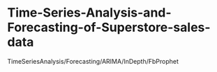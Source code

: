 # Time-Series-Analysis-and-Forecasting-of-Superstore-sales-data
TimeSeriesAnalysis/Forecasting/ARIMA/InDepth/FbProphet
